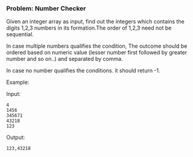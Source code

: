  <h3>Problem: Number Checker </h3>

Given an integer array as input, find out the integers which contains the digits 1,2,3 numbers in its formation.The order of 1,2,3 need not be sequential.

In case multiple numbers qualifies the condition, The outcome should be ordered based on numeric value (lesser number first followed by greater number and so on..) and separated by comma.

In case no number qualifies the conditions. it should return -1.

Example:

Input:

    4
    1456
    345671
    43218
    123

Output: 

    123,43218